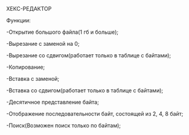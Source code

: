 ХЕКС-РЕДАКТОР

Функции:

-Открытие большого файла(1 гб и больше);

-Вырезание с заменой на 0;

-Вырезание со сдвигом(работает только в таблице с байтами);

-Копирование;

-Вставка с заменой;

-Вставка со сдвигом(работает только в таблице с байтами);

-Десятичное представление байта;

-Отображение последовательности байт, состоящей из 2, 4, 8 байт;

-Поиск(Возможен поиск только по байтам);



